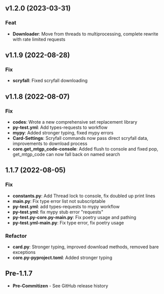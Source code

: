 ## v1.2.0 (2023-03-31)

### Feat

- **Downloader**: Move from threads to multiprocessing, complete rewrite with rate limited requests

## v1.1.9 (2022-08-28)

### Fix

- **scryfall**: Fixed scryfall downloading

## v1.1.8 (2022-08-07)

### Fix
- **codes**: Wrote a new comprehensive set replacement library
- **py-test.yml**: Add types-requests to workflow
- **mypy**: Added stronger typing, fixed mypy errors
- **Card-Settings**: Scryfall commands now pass direct scryfall data, improvements to download process
- **core.get_mtgp_code-console**: Added flush to console and fixed pop, get_mtgp_code can now fall back on named search

## 1.1.7 (2022-08-05)

### Fix
- **constants.py**: Add Thread lock to console, fix doubled up print lines
- **main.py**: Fix type error list not subscriptable
- **py-test.yml**: add types-requests to mypy workflow
- **py-test.yml**: fix mypy stub error "requests"
- **py-test.py-core.py-main.py**: Fix poetry usage and pathing
- **py-test.yml-main.py**: Fix type error, fix poetry usage

### Refactor
- **card.py**: Stronger typing, improved download methods, removed bare exceptions
- **core.py-pyproject.toml**: Added stronger typing

## Pre-1.1.7

- **Pre-Commitizen** - See GitHub release history

